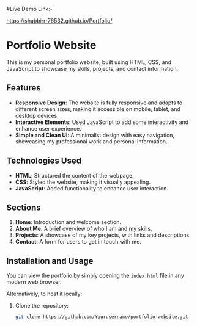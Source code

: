 #Live Demo Link:-



https://shabbirrr76532.github.io/Portfolio/


# Portfolio Website

This is my personal portfolio website, built using HTML, CSS, and JavaScript to showcase my skills, projects, and contact information.

## Features

- **Responsive Design**: The website is fully responsive and adapts to different screen sizes, making it accessible on mobile, tablet, and desktop devices.
- **Interactive Elements**: Used JavaScript to add some interactivity and enhance user experience.
- **Simple and Clean UI**: A minimalist design with easy navigation, showcasing my professional work and personal information.
  
## Technologies Used

- **HTML**: Structured the content of the webpage.
- **CSS**: Styled the website, making it visually appealing.
- **JavaScript**: Added functionality to enhance user interaction.

## Sections

1. **Home**: Introduction and welcome section.
2. **About Me**: A brief overview of who I am and my skills.
3. **Projects**: A showcase of my key projects, with links and descriptions.
4. **Contact**: A form for users to get in touch with me.

## Installation and Usage

You can view the portfolio by simply opening the `index.html` file in any modern web browser.

Alternatively, to host it locally:

1. Clone the repository:
   ```bash
   git clone https://github.com/Yourusername/portfolio-website.git
